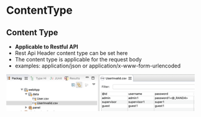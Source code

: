 # ContentType

## Content Type

* **Applicable to Restful API**
* Rest Api Header content type can be set here
* The content type is applicable for the request body
* examples: application/json or application/x-www-form-urlencoded

![](../../.gitbook/assets/image%20%28100%29.png)

